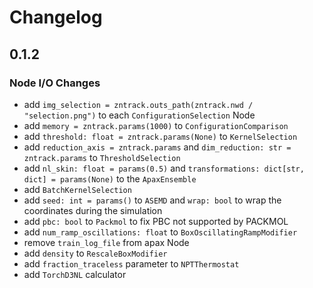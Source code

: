 # Changelog

## 0.1.2

### Node I/O Changes

- add `img_selection = zntrack.outs_path(zntrack.nwd / "selection.png")` to each
  `ConfigurationSelection` Node
- add `memory = zntrack.params(1000)` to `ConfigurationComparison`
- add `threshold: float = zntrack.params(None)` to `KernelSelection`
- add `reduction_axis = zntrack.params` and
  `dim_reduction: str = zntrack.params` to `ThresholdSelection`
- add `nl_skin: float = params(0.5)` and
  `transformations: dict[str, dict] = params(None)` to the `ApaxEnsemble`
- add `BatchKernelSelection`
- add `seed: int = params()` to `ASEMD` and `wrap: bool` to wrap the coordinates
  during the simulation
- add `pbc: bool` to `Packmol` to fix PBC not supported by PACKMOL
- add `num_ramp_oscillations: float` to `BoxOscillatingRampModifier`
- remove `train_log_file` from apax Node
- add `density` to `RescaleBoxModifier`
- add `fraction_traceless` parameter to `NPTThermostat`
- add `TorchD3NL` calculator
